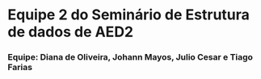 # Equipe 2 do Seminário de Estrutura de dados de AED2


### Equipe: Diana de Oliveira, Johann Mayos, Julio Cesar e Tiago Farias
